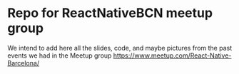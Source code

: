 # Repo for ReactNativeBCN meetup group

We intend to add here all the slides, code, and maybe pictures from the past events we had in the Meetup group https://www.meetup.com/React-Native-Barcelona/


